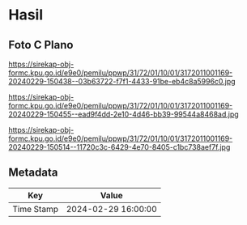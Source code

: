 # Hasil

## Foto C Plano

https://sirekap-obj-formc.kpu.go.id/e9e0/pemilu/ppwp/31/72/01/10/01/3172011001169-20240229-150438--03b63722-f7f1-4433-91be-eb4c8a5996c0.jpg

https://sirekap-obj-formc.kpu.go.id/e9e0/pemilu/ppwp/31/72/01/10/01/3172011001169-20240229-150455--ead9f4dd-2e10-4d46-bb39-99544a8468ad.jpg

https://sirekap-obj-formc.kpu.go.id/e9e0/pemilu/ppwp/31/72/01/10/01/3172011001169-20240229-150514--11720c3c-6429-4e70-8405-c1bc738aef7f.jpg


## Metadata

| Key        | Value               |
| ---------- | ------------------- |
| Time Stamp | 2024-02-29 16:00:00 |



